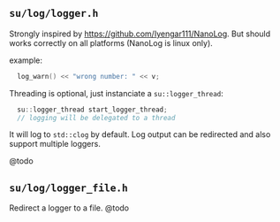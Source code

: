 
## `su/log/logger.h`

Strongly inspired by https://github.com/Iyengar111/NanoLog. But should works correctly on all platforms (NanoLog is linux only).

example:
```C++
  log_warn() << "wrong number: " << v;
```

Threading is optional, just instanciate a `su::logger_thread`:
```C++
  su::logger_thread start_logger_thread;
  // logging will be delegated to a thread
```

It will log to `std::clog` by default. Log output can be redirected and also support multiple loggers.

@todo

## `su/log/logger_file.h`

Redirect a logger to a file.
@todo
